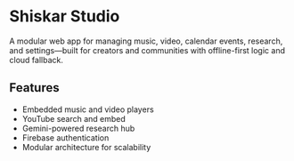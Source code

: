 # Shiskar Studio

A modular web app for managing music, video, calendar events, research, and settings—built for creators and communities with offline-first logic and cloud fallback.

## Features
- Embedded music and video players
- YouTube search and embed
- Gemini-powered research hub
- Firebase authentication
- Modular architecture for scalability
